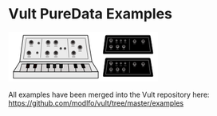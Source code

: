 # Vult PureData Examples

![Vult-Synths](other/synths.png?raw=true "Vult-Synths")

All examples have been merged into the Vult repository here: https://github.com/modlfo/vult/tree/master/examples